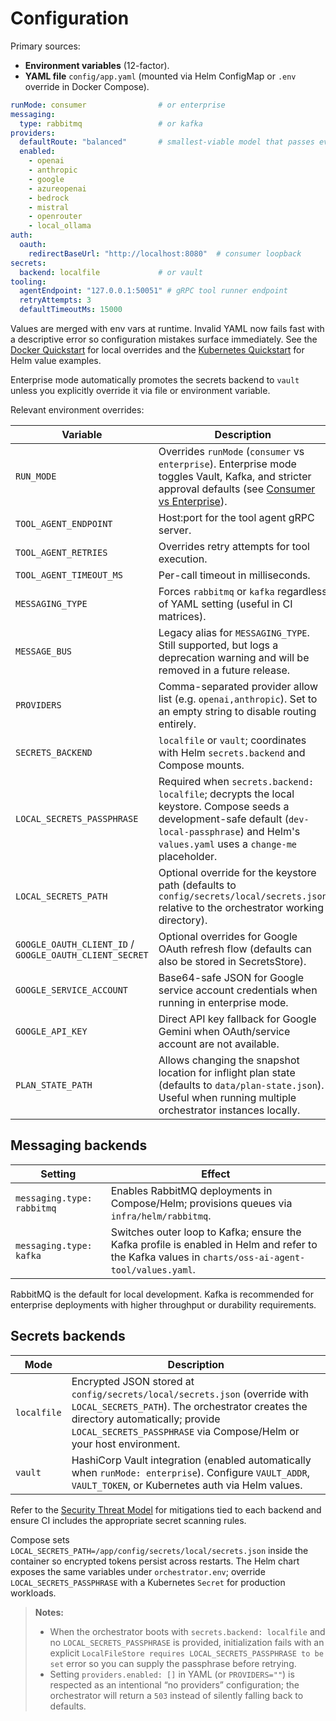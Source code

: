 # Configuration

Primary sources:
- **Environment variables** (12-factor).
- **YAML file** `config/app.yaml` (mounted via Helm ConfigMap or `.env` override in Docker Compose).

```yaml
runMode: consumer                # or enterprise
messaging:
  type: rabbitmq                 # or kafka
providers:
  defaultRoute: "balanced"       # smallest-viable model that passes evals
  enabled:
    - openai
    - anthropic
    - google
    - azureopenai
    - bedrock
    - mistral
    - openrouter
    - local_ollama
auth:
  oauth:
    redirectBaseUrl: "http://localhost:8080"  # consumer loopback
secrets:
  backend: localfile             # or vault
tooling:
  agentEndpoint: "127.0.0.1:50051" # gRPC tool runner endpoint
  retryAttempts: 3
  defaultTimeoutMs: 15000
```

Values are merged with env vars at runtime. Invalid YAML now fails fast with a descriptive error so configuration mistakes surface immediately. See the [Docker Quickstart](./docker-quickstart.md) for local overrides and the [Kubernetes Quickstart](./kubernetes-quickstart.md) for Helm value examples.

Enterprise mode automatically promotes the secrets backend to `vault` unless you explicitly override it via file or environment variable.

Relevant environment overrides:

| Variable | Description |
| --- | --- |
| `RUN_MODE` | Overrides `runMode` (`consumer` vs `enterprise`). Enterprise mode toggles Vault, Kafka, and stricter approval defaults (see [Consumer vs Enterprise](./consumer-enterprise-modes.md)). |
| `TOOL_AGENT_ENDPOINT` | Host:port for the tool agent gRPC server. |
| `TOOL_AGENT_RETRIES` | Overrides retry attempts for tool execution. |
| `TOOL_AGENT_TIMEOUT_MS` | Per-call timeout in milliseconds. |
| `MESSAGING_TYPE` | Forces `rabbitmq` or `kafka` regardless of YAML setting (useful in CI matrices). |
| `MESSAGE_BUS` | Legacy alias for `MESSAGING_TYPE`. Still supported, but logs a deprecation warning and will be removed in a future release. |
| `PROVIDERS` | Comma-separated provider allow list (e.g. `openai,anthropic`). Set to an empty string to disable routing entirely. |
| `SECRETS_BACKEND` | `localfile` or `vault`; coordinates with Helm `secrets.backend` and Compose mounts. |
| `LOCAL_SECRETS_PASSPHRASE` | Required when `secrets.backend: localfile`; decrypts the local keystore. Compose seeds a development-safe default (`dev-local-passphrase`) and Helm's `values.yaml` uses a `change-me` placeholder. |
| `LOCAL_SECRETS_PATH` | Optional override for the keystore path (defaults to `config/secrets/local/secrets.json` relative to the orchestrator working directory). |
| `GOOGLE_OAUTH_CLIENT_ID` / `GOOGLE_OAUTH_CLIENT_SECRET` | Optional overrides for Google OAuth refresh flow (defaults can also be stored in SecretsStore). |
| `GOOGLE_SERVICE_ACCOUNT` | Base64-safe JSON for Google service account credentials when running in enterprise mode. |
| `GOOGLE_API_KEY` | Direct API key fallback for Google Gemini when OAuth/service account are not available. |
| `PLAN_STATE_PATH` | Allows changing the snapshot location for inflight plan state (defaults to `data/plan-state.json`). Useful when running multiple orchestrator instances locally. |

## Messaging backends

| Setting | Effect |
| --- | --- |
| `messaging.type: rabbitmq` | Enables RabbitMQ deployments in Compose/Helm; provisions queues via `infra/helm/rabbitmq`. |
| `messaging.type: kafka` | Switches outer loop to Kafka; ensure the Kafka profile is enabled in Helm and refer to the Kafka values in `charts/oss-ai-agent-tool/values.yaml`. |

RabbitMQ is the default for local development. Kafka is recommended for enterprise deployments with higher throughput or durability requirements.

## Secrets backends

| Mode | Description |
| --- | --- |
| `localfile` | Encrypted JSON stored at `config/secrets/local/secrets.json` (override with `LOCAL_SECRETS_PATH`). The orchestrator creates the directory automatically; provide `LOCAL_SECRETS_PASSPHRASE` via Compose/Helm or your host environment. |
| `vault` | HashiCorp Vault integration (enabled automatically when `runMode: enterprise`). Configure `VAULT_ADDR`, `VAULT_TOKEN`, or Kubernetes auth via Helm values. |

Refer to the [Security Threat Model](./SECURITY-THREAT-MODEL.md) for mitigations tied to each backend and ensure CI includes the appropriate secret scanning rules.

Compose sets `LOCAL_SECRETS_PATH=/app/config/secrets/local/secrets.json` inside the container so encrypted tokens persist across restarts. The Helm chart exposes the same variables under `orchestrator.env`; override `LOCAL_SECRETS_PASSPHRASE` with a Kubernetes `Secret` for production workloads.

> **Notes:**
> - When the orchestrator boots with `secrets.backend: localfile` and no `LOCAL_SECRETS_PASSPHRASE` is provided, initialization fails with an explicit `LocalFileStore requires LOCAL_SECRETS_PASSPHRASE to be set` error so you can supply the passphrase before retrying.
> - Setting `providers.enabled: []` in YAML (or `PROVIDERS=""`) is respected as an intentional “no providers” configuration; the orchestrator will return a `503` instead of silently falling back to defaults.
